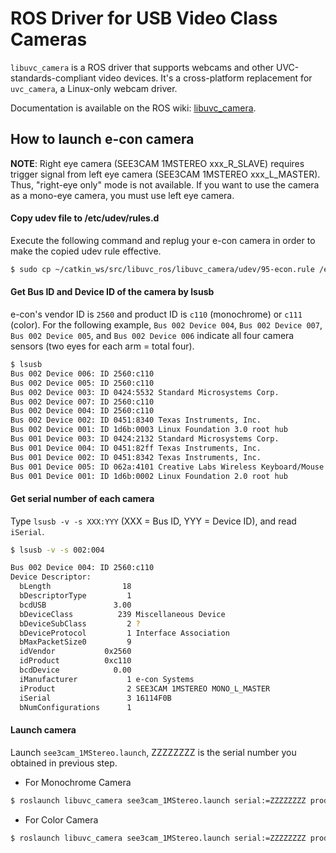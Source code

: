 ROS Driver for USB Video Class Cameras
======================================

`libuvc_camera` is a ROS driver that supports webcams and other UVC-standards-compliant video devices.
It's a cross-platform replacement for `uvc_camera`, a Linux-only webcam driver.

Documentation is available on the ROS wiki: [libuvc_camera](http://wiki.ros.org/libuvc_camera).


## How to launch e-con camera
**NOTE**: Right eye camera (SEE3CAM 1MSTEREO xxx_R_SLAVE) requires trigger signal from left eye camera (SEE3CAM 1MSTEREO xxx_L_MASTER). Thus, "right-eye only" mode is not available. If you want to use the camera as a mono-eye camera, you must use left eye camera.

#### Copy udev file to /etc/udev/rules.d
Execute the following command and replug your e-con camera in order to make the copied udev rule effective.
```bash
$ sudo cp ~/catkin_ws/src/libuvc_ros/libuvc_camera/udev/95-econ.rule /etc/udev/rules.d
```

#### Get Bus ID and Device ID of the camera by lsusb
e-con's vendor ID is `2560` and product ID is `c110` (monochrome) or `c111` (color).
For the following example, `Bus 002 Device 004`, `Bus 002 Device 007`, `Bus 002 Device 005`, and `Bus 002 Device 006` indicate all four camera sensors (two eyes for each arm = total four). 
```bash
$ lsusb
Bus 002 Device 006: ID 2560:c110  
Bus 002 Device 005: ID 2560:c110  
Bus 002 Device 003: ID 0424:5532 Standard Microsystems Corp. 
Bus 002 Device 007: ID 2560:c110  
Bus 002 Device 004: ID 2560:c110  
Bus 002 Device 002: ID 0451:8340 Texas Instruments, Inc. 
Bus 002 Device 001: ID 1d6b:0003 Linux Foundation 3.0 root hub
Bus 001 Device 003: ID 0424:2132 Standard Microsystems Corp. 
Bus 001 Device 004: ID 0451:82ff Texas Instruments, Inc. 
Bus 001 Device 002: ID 0451:8342 Texas Instruments, Inc. 
Bus 001 Device 005: ID 062a:4101 Creative Labs Wireless Keyboard/Mouse
Bus 001 Device 001: ID 1d6b:0002 Linux Foundation 2.0 root hub
```


#### Get serial number of each camera
Type `lsusb -v -s XXX:YYY` (XXX = Bus ID, YYY = Device ID), and read `iSerial`.
```bash
$ lsusb -v -s 002:004

Bus 002 Device 004: ID 2560:c110  
Device Descriptor:
  bLength                18
  bDescriptorType         1
  bcdUSB               3.00
  bDeviceClass          239 Miscellaneous Device
  bDeviceSubClass         2 ?
  bDeviceProtocol         1 Interface Association
  bMaxPacketSize0         9
  idVendor           0x2560 
  idProduct          0xc110 
  bcdDevice            0.00
  iManufacturer           1 e-con Systems
  iProduct                2 SEE3CAM 1MSTEREO MONO_L_MASTER
  iSerial                 3 16114F0B
  bNumConfigurations      1
```


#### Launch camera
Launch `see3cam_1MStereo.launch`, ZZZZZZZZ is the serial number you obtained in previous step.

- For Monochrome Camera
```bash
$ roslaunch libuvc_camera see3cam_1MStereo.launch serial:=ZZZZZZZZ product="0xc110" video_mode="uncompressed"
```
- For Color Camera
```bash
$ roslaunch libuvc_camera see3cam_1MStereo.launch serial:=ZZZZZZZZ product="0xc111" video_mode="sgrbg"
```
